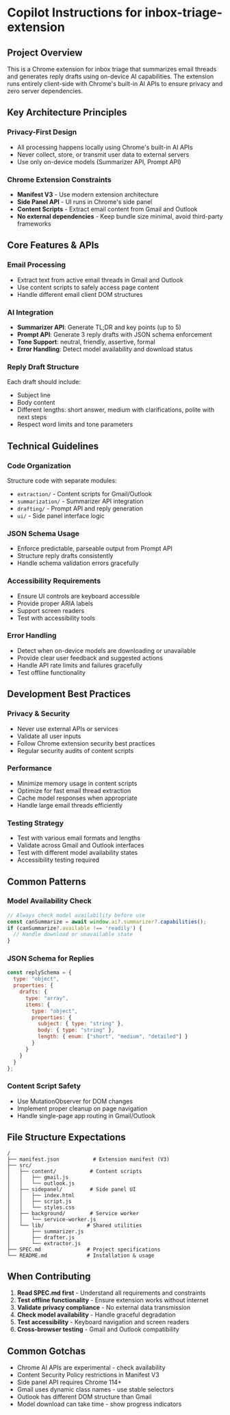 # Copilot Instructions for inbox-triage-extension

## Project Overview

This is a Chrome extension for inbox triage that summarizes email threads and generates reply drafts using on-device AI capabilities. The extension runs entirely client-side with Chrome's built-in AI APIs to ensure privacy and zero server dependencies.

## Key Architecture Principles

### Privacy-First Design
- All processing happens locally using Chrome's built-in AI APIs
- Never collect, store, or transmit user data to external servers
- Use only on-device models (Summarizer API, Prompt API)

### Chrome Extension Constraints
- **Manifest V3** - Use modern extension architecture
- **Side Panel API** - UI runs in Chrome's side panel
- **Content Scripts** - Extract email content from Gmail and Outlook
- **No external dependencies** - Keep bundle size minimal, avoid third-party frameworks

## Core Features & APIs

### Email Processing
- Extract text from active email threads in Gmail and Outlook
- Use content scripts to safely access page content
- Handle different email client DOM structures

### AI Integration
- **Summarizer API**: Generate TL;DR and key points (up to 5)
- **Prompt API**: Generate 3 reply drafts with JSON schema enforcement
- **Tone Support**: neutral, friendly, assertive, formal
- **Error Handling**: Detect model availability and download status

### Reply Draft Structure
Each draft should include:
- Subject line
- Body content
- Different lengths: short answer, medium with clarifications, polite with next steps
- Respect word limits and tone parameters

## Technical Guidelines

### Code Organization
Structure code with separate modules:
- `extraction/` - Content scripts for Gmail/Outlook
- `summarization/` - Summarizer API integration
- `drafting/` - Prompt API and reply generation
- `ui/` - Side panel interface logic

### JSON Schema Usage
- Enforce predictable, parseable output from Prompt API
- Structure reply drafts consistently
- Handle schema validation errors gracefully

### Accessibility Requirements
- Ensure UI controls are keyboard accessible
- Provide proper ARIA labels
- Support screen readers
- Test with accessibility tools

### Error Handling
- Detect when on-device models are downloading or unavailable
- Provide clear user feedback and suggested actions
- Handle API rate limits and failures gracefully
- Test offline functionality

## Development Best Practices

### Privacy & Security
- Never use external APIs or services
- Validate all user inputs
- Follow Chrome extension security best practices
- Regular security audits of content scripts

### Performance
- Minimize memory usage in content scripts
- Optimize for fast email thread extraction
- Cache model responses when appropriate
- Handle large email threads efficiently

### Testing Strategy
- Test with various email formats and lengths
- Validate across Gmail and Outlook interfaces
- Test with different model availability states
- Accessibility testing required

## Common Patterns

### Model Availability Check
```javascript
// Always check model availability before use
const canSummarize = await window.ai?.summarizer?.capabilities();
if (canSummarize?.available !== 'readily') {
  // Handle download or unavailable state
}
```

### JSON Schema for Replies
```javascript
const replySchema = {
  type: "object",
  properties: {
    drafts: {
      type: "array",
      items: {
        type: "object",
        properties: {
          subject: { type: "string" },
          body: { type: "string" },
          length: { enum: ["short", "medium", "detailed"] }
        }
      }
    }
  }
};
```

### Content Script Safety
- Use MutationObserver for DOM changes
- Implement proper cleanup on page navigation
- Handle single-page app routing in Gmail/Outlook

## File Structure Expectations

```
/
├── manifest.json           # Extension manifest (V3)
├── src/
│   ├── content/           # Content scripts
│   │   ├── gmail.js
│   │   └── outlook.js
│   ├── sidepanel/         # Side panel UI
│   │   ├── index.html
│   │   ├── script.js
│   │   └── styles.css
│   ├── background/        # Service worker
│   │   └── service-worker.js
│   └── lib/              # Shared utilities
│       ├── summarizer.js
│       ├── drafter.js
│       └── extractor.js
├── SPEC.md               # Project specifications
└── README.md             # Installation & usage
```

## When Contributing

1. **Read SPEC.md first** - Understand all requirements and constraints
2. **Test offline functionality** - Ensure extension works without internet
3. **Validate privacy compliance** - No external data transmission
4. **Check model availability** - Handle graceful degradation
5. **Test accessibility** - Keyboard navigation and screen readers
6. **Cross-browser testing** - Gmail and Outlook compatibility

## Common Gotchas

- Chrome AI APIs are experimental - check availability
- Content Security Policy restrictions in Manifest V3
- Side panel API requires Chrome 114+
- Gmail uses dynamic class names - use stable selectors
- Outlook has different DOM structure than Gmail
- Model download can take time - show progress indicators